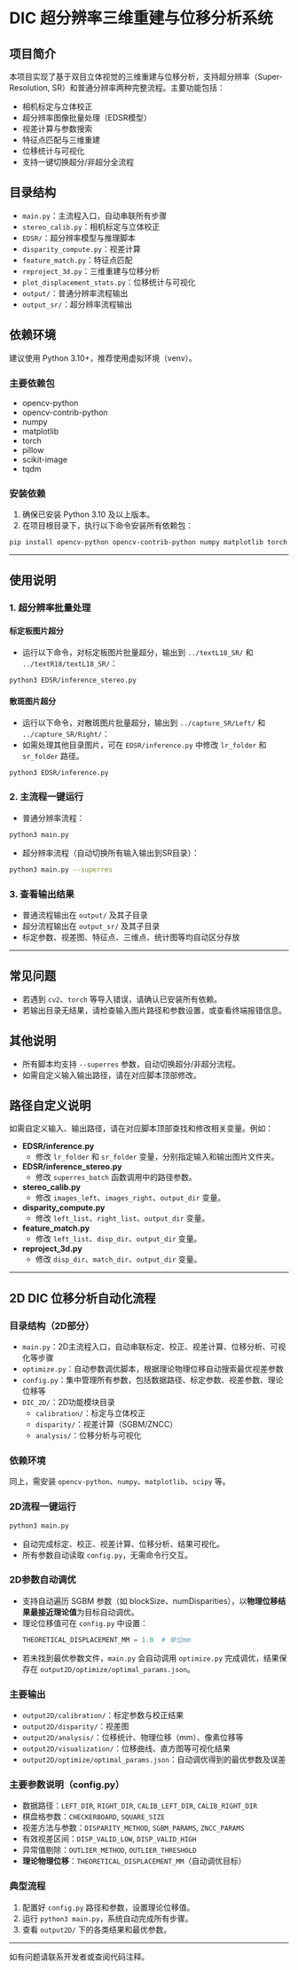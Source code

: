 # DIC 超分辨率三维重建与位移分析系统

## 项目简介
本项目实现了基于双目立体视觉的三维重建与位移分析，支持超分辨率（Super-Resolution, SR）和普通分辨率两种完整流程。主要功能包括：
- 相机标定与立体校正
- 超分辨率图像批量处理（EDSR模型）
- 视差计算与参数搜索
- 特征点匹配与三维重建
- 位移统计与可视化
- 支持一键切换超分/非超分全流程

## 目录结构
- `main.py`：主流程入口，自动串联所有步骤
- `stereo_calib.py`：相机标定与立体校正
- `EDSR/`：超分辨率模型与推理脚本
- `disparity_compute.py`：视差计算
- `feature_match.py`：特征点匹配
- `reproject_3d.py`：三维重建与位移分析
- `plot_displacement_stats.py`：位移统计与可视化
- `output/`：普通分辨率流程输出
- `output_sr/`：超分辨率流程输出

## 依赖环境
建议使用 Python 3.10+，推荐使用虚拟环境（venv）。

### 主要依赖包
- opencv-python
- opencv-contrib-python
- numpy
- matplotlib
- torch
- pillow
- scikit-image
- tqdm

### 安装依赖
1. 确保已安装 Python 3.10 及以上版本。
2. 在项目根目录下，执行以下命令安装所有依赖包：

```bash
pip install opencv-python opencv-contrib-python numpy matplotlib torch pillow scikit-image tqdm
```

---

## 使用说明

### 1. 超分辨率批量处理
#### 标定板图片超分
- 运行以下命令，对标定板图片批量超分，输出到 `../textL18_SR/` 和 `../textR18/textL18_SR/`：
```bash
python3 EDSR/inference_stereo.py
```

#### 散斑图片超分
- 运行以下命令，对散斑图片批量超分，输出到 `../capture_SR/Left/` 和 `../capture_SR/Right/`：
- 如需处理其他目录图片，可在 `EDSR/inference.py` 中修改 `lr_folder` 和 `sr_folder` 路径。
```bash
python3 EDSR/inference.py
```

### 2. 主流程一键运行
- 普通分辨率流程：
```bash
python3 main.py
```
- 超分辨率流程（自动切换所有输入输出到SR目录）：
```bash
python3 main.py --superres
```

### 3. 查看输出结果
- 普通流程输出在 `output/` 及其子目录
- 超分流程输出在 `output_sr/` 及其子目录
- 标定参数、视差图、特征点、三维点、统计图等均自动区分存放

---

## 常见问题
- 若遇到 `cv2`、`torch` 等导入错误，请确认已安装所有依赖。
- 若输出目录无结果，请检查输入图片路径和参数设置，或查看终端报错信息。

## 其他说明
- 所有脚本均支持 `--superres` 参数，自动切换超分/非超分流程。
- 如需自定义输入输出路径，请在对应脚本顶部修改。

## 路径自定义说明
如需自定义输入、输出路径，请在对应脚本顶部查找和修改相关变量。例如：

- **EDSR/inference.py**
  - 修改 `lr_folder` 和 `sr_folder` 变量，分别指定输入和输出图片文件夹。
- **EDSR/inference_stereo.py**
  - 修改 `superres_batch` 函数调用中的路径参数。
- **stereo_calib.py**
  - 修改 `images_left`、`images_right`、`output_dir` 变量。
- **disparity_compute.py**
  - 修改 `left_list`、`right_list`、`output_dir` 变量。
- **feature_match.py**
  - 修改 `left_list`、`disp_dir`、`output_dir` 变量。
- **reproject_3d.py**
  - 修改 `disp_dir`、`match_dir`、`output_dir` 变量。

---

## 2D DIC 位移分析自动化流程

### 目录结构（2D部分）
- `main.py`：2D主流程入口，自动串联标定、校正、视差计算、位移分析、可视化等步骤
- `optimize.py`：自动参数调优脚本，根据理论物理位移自动搜索最优视差参数
- `config.py`：集中管理所有参数，包括数据路径、标定参数、视差参数、理论位移等
- `DIC_2D/`：2D功能模块目录
  - `calibration/`：标定与立体校正
  - `disparity/`：视差计算（SGBM/ZNCC）
  - `analysis/`：位移分析与可视化

### 依赖环境
同上，需安装 `opencv-python`、`numpy`、`matplotlib`、`scipy` 等。

### 2D流程一键运行
```bash
python3 main.py
```
- 自动完成标定、校正、视差计算、位移分析、结果可视化。
- 所有参数自动读取 `config.py`，无需命令行交互。

### 2D参数自动调优
- 支持自动遍历 SGBM 参数（如 blockSize、numDisparities），以**物理位移结果最接近理论值**为目标自动调优。
- 理论位移值可在 `config.py` 中设置：
  ```python
  THEORETICAL_DISPLACEMENT_MM = 1.0  # 单位mm
  ```
- 若未找到最优参数文件，`main.py` 会自动调用 `optimize.py` 完成调优，结果保存在 `output2D/optimize/optimal_params.json`。

### 主要输出
- `output2D/calibration/`：标定参数与校正结果
- `output2D/disparity/`：视差图
- `output2D/analysis/`：位移统计、物理位移（mm）、像素位移等
- `output2D/visualization/`：位移曲线、直方图等可视化结果
- `output2D/optimize/optimal_params.json`：自动调优得到的最优参数及误差

### 主要参数说明（config.py）
- 数据路径：`LEFT_DIR`, `RIGHT_DIR`, `CALIB_LEFT_DIR`, `CALIB_RIGHT_DIR`
- 棋盘格参数：`CHECKERBOARD`, `SQUARE_SIZE`
- 视差方法与参数：`DISPARITY_METHOD`, `SGBM_PARAMS`, `ZNCC_PARAMS`
- 有效视差区间：`DISP_VALID_LOW`, `DISP_VALID_HIGH`
- 异常值剔除：`OUTLIER_METHOD`, `OUTLIER_THRESHOLD`
- **理论物理位移**：`THEORETICAL_DISPLACEMENT_MM`（自动调优目标）

### 典型流程
1. 配置好 `config.py` 路径和参数，设置理论位移值。
2. 运行 `python3 main.py`，系统自动完成所有步骤。
3. 查看 `output2D/` 下的各类结果和最优参数。

---

如有问题请联系开发者或查阅代码注释。 